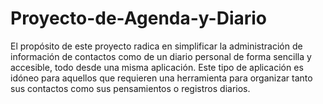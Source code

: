 # Proyecto-de-Agenda-y-Diario
El propósito de este proyecto radica en simplificar la administración de información de contactos como de un diario personal de forma sencilla y accesible, todo desde una misma aplicación.  Este tipo de aplicación es idóneo para aquellos que requieren una herramienta para organizar tanto sus contactos como sus pensamientos o registros diarios.
